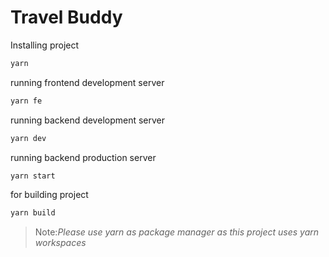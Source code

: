 # Travel Buddy

Installing project

```sh
yarn
```

running frontend development server

```sh
yarn fe
```

running backend development server

```sh
yarn dev
```

running backend production server

```sh
yarn start
```

for building project

```sh
yarn build
```

> Note:<i>Please use yarn as package manager as this project uses yarn workspaces<i>
